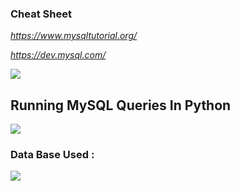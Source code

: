 
### Cheat Sheet

<i>

https://www.mysqltutorial.org/

https://dev.mysql.com/
</i>

<img src ="https://i.postimg.cc/xCw6jT2H/1.jpg">

## Running MySQL Queries In Python

![](https://media.tenor.com/NN9_wWaCxx8AAAAi/mysql.gif)

### Data Base Used : 

![](https://i.ytimg.com/vi/vzU7hLK6jcc/mqdefault.jpg)
